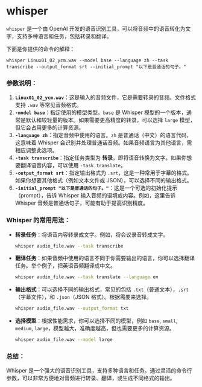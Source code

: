# whisper

`whisper` 是一个由 OpenAI 开发的语音识别工具，可以将音频中的语音转化为文字，支持多种语言和任务，包括转录和翻译。

下面是你提供的命令的解释：

```
whisper Linux01_02_ycm.wav --model base --language zh --task transcribe --output_format srt --initial_prompt "以下是普通话的句子。"

```

### 参数说明：

1. **`Linux01_02_ycm.wav`**：这是输入的音频文件，它是需要转录的音频。文件格式支持 `.wav` 等常见音频格式。
2. **`-model base`**：指定使用的模型类型。`base` 是 Whisper 模型的一个版本，通常是默认和较轻量的版本。如果需要更高精度的转录，可以选择 `large` 模型，但它会占用更多的计算资源。
3. **`-language zh`**：指定音频中使用的语言。`zh` 是普通话（中文）的语言代码，这意味着 Whisper 会识别并处理普通话音频。如果音频语言为其他语言，需相应调整此选项。
4. **`-task transcribe`**：指定任务类型为 **转录**，即将语音转换为文字。如果你想要翻译语音内容，可以使用 `-task translate`。
5. **`-output_format srt`**：指定输出格式为 `.srt`，这是一种常用于字幕的格式。如果你想要其他格式（例如文本文件或 JSON），可以选择不同的输出格式。
6. **`-initial_prompt "以下是普通话的句子。"`**：这是一个可选的初始化提示（prompt），告诉 Whisper 输入音频的语境或内容。例如，这里告诉 Whisper 音频是普通话句子，可能有助于提高识别精度。

### Whisper 的常用用法：

- **转录任务**：将语音内容转录成文字。例如，将会议录音转成文字。
    
    ```bash
    whisper audio_file.wav --task transcribe
    
    ```
    
- **翻译任务**：如果音频中使用的语言不同于你需要输出的语言，你可以选择翻译任务。举个例子，把英语音频翻译成中文。
    
    ```bash
    whisper audio_file.wav --task translate --language en
    
    ```
    
- **输出格式**：可以选择不同的输出格式，常见的包括 `.txt`（普通文本），`.srt`（字幕文件），和 `.json`（JSON 格式）。根据需要来选择。
    
    ```bash
    whisper audio_file.wav --output_format txt
    
    ```
    
- **选择模型**：根据性能需求，你可以选择不同的模型，例如 `base`, `small`, `medium`, `large`，模型越大，准确度越高，但也需要更多的计算资源。
    
    ```bash
    whisper audio_file.wav --model large
    
    ```
    

### 总结：

Whisper 是一个强大的语音识别工具，支持多种语言和任务。通过灵活的命令行参数，可以非常方便地对音频进行转录、翻译，或生成不同格式的输出。